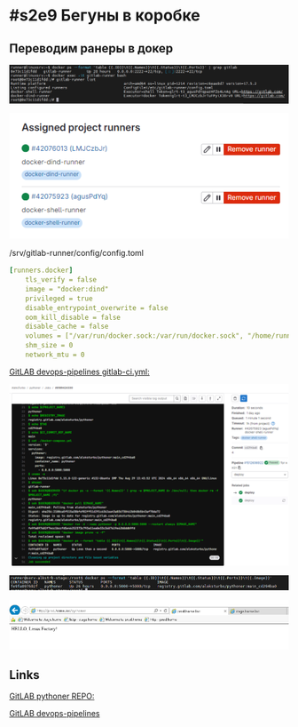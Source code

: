 # #s2e9 Бегуны в коробке

## Переводим ранеры в докер

![runner-in-docker](./img/s2e9-runner-in-docker.PNG "runner-in-docker")

![runner-in-docker2](./img/s2e9-runner-in-docker2.PNG "runner-in-docker2")

/srv/gitlab-runner/config/config.toml

```yaml
[runners.docker]
    tls_verify = false
    image = "docker:dind"
    privileged = true
    disable_entrypoint_overwrite = false
    oom_kill_disable = false
    disable_cache = false
    volumes = ["/var/run/docker.sock:/var/run/docker.sock", "/home/runner/.ssh:/home/gitlab-runner/.ssh", "/cache"]
    shm_size = 0
    network_mtu = 0
```

[GitLAB devops-pipelines gitlab-ci.yml:](https://gitlab.com/AleksTurbo/devops-pipelines/-/blob/main/pythoner/.gitlab-ci.yml)

![GitLAB-run-pipeline](./img/s2e9-pipeline.PNG "GitLAB-run-pipeline")

![docker-run](./img/s2e9-GitLAB-docker-run.PNG "docker-run")

![web-app](./img/s2e8-GitLAB-web-app.PNG "web-app")

## Links

[GitLAB pythoner REPO:](https://gitlab.com/AleksTurbo/pythoner/)

[GitLAB devops-pipelines](https://gitlab.com/AleksTurbo/devops-pipelines/)
